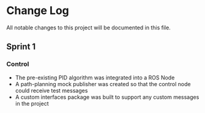 # Change Log

All notable changes to this project will be documented in this file.

## Sprint 1

### Control

- The pre-existing PID algorithm was integrated into a ROS Node
- A path-planning mock publisher was created so that the control node could receive test messages
- A custom interfaces package was built to support any custom messages in the project
